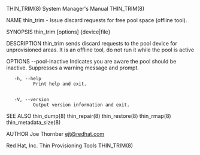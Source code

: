 THIN_TRIM(8)                                                                               System Manager's Manual                                                                               THIN_TRIM(8)



NAME
       thin_trim - Issue discard requests for free pool space (offline tool).


SYNOPSIS
       thin_trim [options] {device|file}


DESCRIPTION
       thin_trim sends discard requests to the pool device for unprovisioned areas.  It is an offline tool, do not run it while the pool is active


OPTIONS
       --pool-inactive
              Indicates you are aware the pool should be inactive.  Suppresses a warning message and prompt.


       -h, --help
              Print help and exit.


       -V, --version
              Output version information and exit.


SEE ALSO
       thin_dump(8) thin_repair(8) thin_restore(8) thin_rmap(8) thin_metadata_size(8)


AUTHOR
       Joe Thornber <ejt@redhat.com>



Red Hat, Inc.                                                                              Thin Provisioning Tools                                                                               THIN_TRIM(8)
